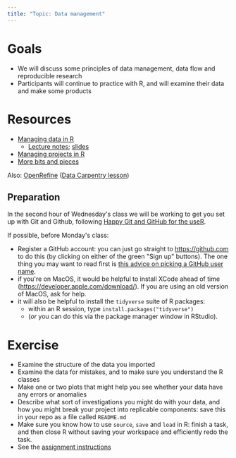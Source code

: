 ```yaml
---
title: "Topic: Data management"
---
```


Goals
=====

-   We will discuss some principles of data management, data flow and
    reproducible research
-   Participants will continue to practice with R, and will examine
    their data and make some products

Resources
=========

-   [Managing data in R](tips/Managing_data_in_R.html)
	- [Lecture notes](lectures/cleaning.html); [slides](lectures/cleaning.slides.html)
-   [Managing projects in R](tips/Managing_projects_in_R.html)
-   [More bits and pieces](tips/More_bits_and_pieces.html)

Also: [OpenRefine](http://openrefine.org)  ([Data Carpentry lesson](https://datacarpentry.org/OpenRefine-ecology-lesson/))

Preparation
-----------

In the second hour of Wednesday's class we will be working to get you set up with Git and Github, following [Happy Git and GitHub for the useR](http://happygitwithr.com/). 

If possible, before Monday's class:

- Register a GitHub account: you can just go straight to https://github.com to do this (by clicking on either of the green "Sign up" buttons). The one thing you may want to read first is [this advice on picking a GitHub user name](http://happygitwithr.com/github-acct.html).
- if you're on MacOS, it would be helpful to install XCode ahead of time (https://developer.apple.com/download/). If you are using an old version of MacOS, ask for help.
- it will also be helpful to install the `tidyverse` suite of R packages: 
  * within an R session, type `install.packages("tidyverse")`
  * (*or* you can do this via the package manager window in RStudio).

Exercise
========

* Examine the structure of the data you imported 
* Examine the data for mistakes, and to make sure you understand the R classes
* Make one or two plots that might help you see whether your data have any errors or anomalies
* Describe what sort of investigations you might do with your data, and how you might break your project into replicable components: save this in your repo as a file called `README.md`
* Make sure you know how to use `source`, `save` and `load` in R: finish a task, and then close R without saving your workspace and efficiently redo the task.
* See the [assignment instructions](admin/assignments.html)

